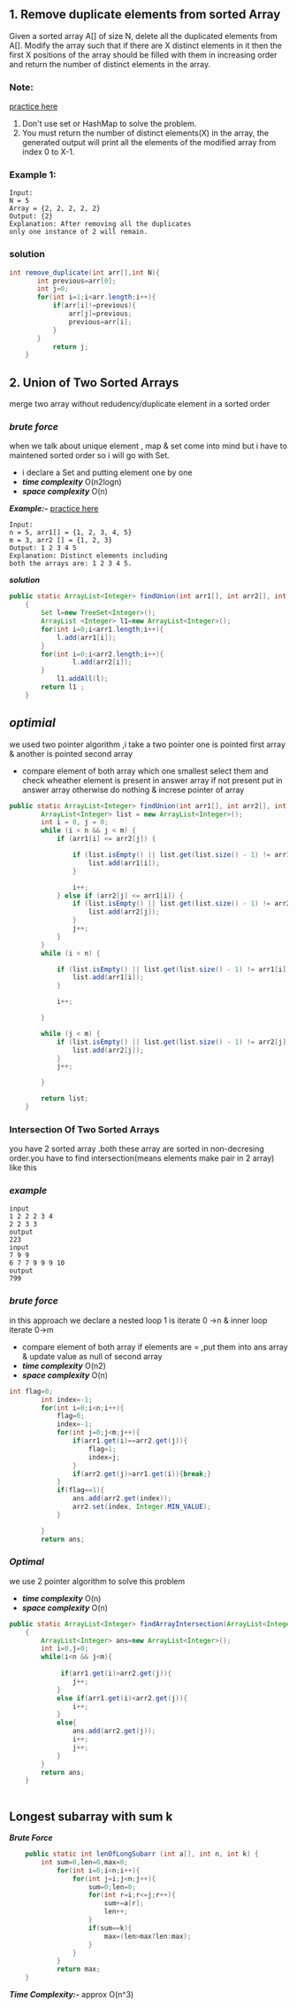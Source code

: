
## 1. Remove duplicate elements from sorted Array
Given a sorted array A[] of size N, delete all the duplicated elements from A[]. Modify the array such that if there are X distinct elements in it then the first X positions of the array should be filled with them in increasing order and return the number of distinct elements in the array.

### Note:
[practice here](https://leetcode.com/problems/remove-duplicates-from-sorted-array/#:~:text=Input%3A%20nums%20%3D%20%5B0%2C,%2C%203%2C%20and%204%20respectively.)

1. Don't use set or HashMap to solve the problem.
2. You must return the number of distinct elements(X) in the array, the generated output will print all the elements of the modified array from index 0 to X-1.

### Example 1:

```
Input:
N = 5
Array = {2, 2, 2, 2, 2}
Output: {2}
Explanation: After removing all the duplicates 
only one instance of 2 will remain.

```
### solution
```java
int remove_duplicate(int arr[],int N){
       int previous=arr[0];
       int j=0;
       for(int i=1;i<arr.length;i++){
           if(arr[i]!=previous){
               arr[j]=previous;
               previous=arr[i];
           }
       }
           return j;
    }
```

## 2. Union of Two Sorted Arrays

merge two array without redudency/duplicate element in a sorted order

### ***brute force***

when we talk about unique element , map & set come into mind but i have to maintened sorted order so i will go with Set.

* i declare a Set and putting element one by one 
* ***time complexity***
O(n2logn)  
* ***space complexity***
O(n) 


***Example:-***
[practice here](https://practice.geeksforgeeks.org/problems/union-of-two-sorted-arrays-1587115621/1)
```
Input: 
n = 5, arr1[] = {1, 2, 3, 4, 5}  
m = 3, arr2 [] = {1, 2, 3}
Output: 1 2 3 4 5
Explanation: Distinct elements including 
both the arrays are: 1 2 3 4 5.
```
***solution***
```java
public static ArrayList<Integer> findUnion(int arr1[], int arr2[], int n, int m)
    {
        Set l=new TreeSet<Integer>();
        ArrayList <Integer> l1=new ArrayList<Integer>();
        for(int i=0;i<arr1.length;i++){
            l.add(arr1[i]);
        }
        for(int i=0;i<arr2.length;i++){
                l.add(arr2[i]);
        }
            l1.addAll(l);
        return l1 ;  
    }
```
## ***optimial***

we used two pointer algorithm ,i take a two pointer one is pointed first array & another is pointed second array 

* compare element of both array which one smallest select them and check wheather element is present in answer array if not present put in answer array otherwise do nothing & increse pointer of array

```java
public static ArrayList<Integer> findUnion(int arr1[], int arr2[], int n, int m) {
        ArrayList<Integer> list = new ArrayList<Integer>();
        int i = 0, j = 0;
        while (i < n && j < m) {
            if (arr1[i] <= arr2[j]) {

                if (list.isEmpty() || list.get(list.size() - 1) != arr1[i]) {
                    list.add(arr1[i]);
                }

                i++;
            } else if (arr2[j] <= arr1[i]) {
                if (list.isEmpty() || list.get(list.size() - 1) != arr2[j]) {
                    list.add(arr2[j]);
                }
                j++;
            }
        }
        while (i < n) {

            if (list.isEmpty() || list.get(list.size() - 1) != arr1[i]) {
                list.add(arr1[i]);
            }

            i++;

        }

        while (j < m) {
            if (list.isEmpty() || list.get(list.size() - 1) != arr2[j]) {
                list.add(arr2[j]);
            }
            j++;

        }

        return list;
    }

```
### Intersection Of Two Sorted Arrays

you have 2 sorted array .both these array are sorted in non-decresing order.you have to find intersection(means elements make pair in 2 array) like this

### ***example***
```
input
1 2 2 2 3 4
2 2 3 3
output
223
input
7 9 9
6 7 7 9 9 9 10
output
799

```
### ***brute force***

in this approach we declare a nested loop 1 is iterate 0 ->n & inner loop iterate 0->m

* compare element of both array if elements are = ,put them into ans array & update value as null of second array
* ***time complexity***
O(n2)  
* ***space complexity***
O(n) 

```java
int flag=0;
		int index=-1;
		for(int i=0;i<n;i++){
			flag=0;
			index=-1;
			for(int j=0;j<m;j++){
				if(arr1.get(i)==arr2.get(j)){
					flag=1;
					index=j;
				}
				if(arr2.get(j)>arr1.get(i)){break;}
			}
			if(flag==1){
				ans.add(arr2.get(index));
				arr2.set(index, Integer.MIN_VALUE);
			}

		}
		return ans;
```

### ***Optimal***

we use 2 pointer algorithm to solve this problem

* ***time complexity***
O(n)  
* ***space complexity***
O(n) 
```java
public static ArrayList<Integer> findArrayIntersection(ArrayList<Integer> arr1, int n, ArrayList<Integer> arr2, int m)
	{
		ArrayList<Integer> ans=new ArrayList<Integer>();
		int i=0,j=0;
		while(i<n && j<m){
			
			 if(arr1.get(i)>arr2.get(j)){
				j++;
			}
			else if(arr1.get(i)<arr2.get(j)){
				i++;
			}
			else{
				ans.add(arr2.get(j));
				i++;
				j++;
			}
		}
		return ans;
	}
	
```

##  Longest subarray with sum k

***Brute Force***
```java
    public static int lenOfLongSubarr (int a[], int n, int k) {
        int sum=0,len=0,max=0;
            for(int i=0;i<n;i++){
                for(int j=i;j<n;j++){
                    sum=0;len=0;
                    for(int r=i;r<=j;r++){
                        sum+=a[r];
                        len++;
                    }
                    if(sum==k){
                        max=(len>max?len:max);
                    }
                }
            }
            return max;  
    }

```
***Time Complexity:-*** approx O(n^3)